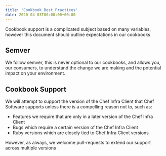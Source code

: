 ```yaml
---
title: 'Cookbook Best Practices'
date: 2020-04-03T00:00:00+00:00
---
```


Cookbook support is a complicated subject based on many variables, however this document should outline expectations in our cookbooks

## Semver

We follow semver, this is never optional to our cookbooks, and allows you, our consumers, to understand the change we are making and the potential impact on your environment.

## Cookbook Support

We will attempt to support the version of the Chef Infra Client that Chef Software supports unless there is a compelling reason not to, such as:

- Features we require that are only in a later version of the Chef Infra Client
- Bugs which require a certain version of the Chef Infra Client
- Ruby versions which are closely tied to Chef Infra Client versions

However, as always, we welcome pull-requests to extend our support across multiple versions
